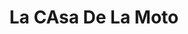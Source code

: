 ---
title: "La CAsa De La Moto"
url: /trujillo/la-casa-de-la-moto/
shop: reparación de automóviles
---